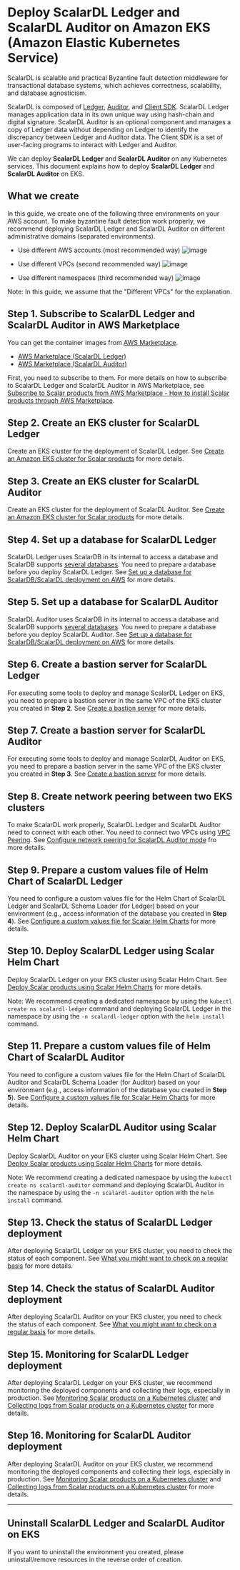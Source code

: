 # Deploy ScalarDL Ledger and ScalarDL Auditor on Amazon EKS (Amazon Elastic Kubernetes Service)

ScalarDL is scalable and practical Byzantine fault detection middleware for transactional database systems, which achieves correctness, scalability, and database agnosticism.

ScalarDL is composed of [Ledger](https://github.com/scalar-labs/scalardl/blob/master/docs/getting-started.md), [Auditor](https://github.com/scalar-labs/scalardl/blob/master/docs/getting-started-auditor.md), and [Client SDK](https://github.com/scalar-labs/scalardl/tree/master/docs#client-sdks). ScalarDL Ledger manages application data in its own unique way using hash-chain and digital signature. ScalarDL Auditor is an optional component and manages a copy of Ledger data without depending on Ledger to identify the discrepancy between Ledger and Auditor data. The Client SDK is a set of user-facing programs to interact with Ledger and Auditor.

We can deploy **ScalarDL Ledger** and **ScalarDL Auditor** on any Kubernetes services. This document explains how to deploy **ScalarDL Ledger** and **ScalarDL Auditor** on EKS.

## What we create

In this guide, we create one of the following three environments on your AWS account. To make byzantine fault detection work properly, we recommend deploying ScalarDL Ledger and ScalarDL Auditor on different administrative domains (separated environments).

* Use different AWS accounts (most recommended way)
  ![image](./images/png/EKS_ScalarDL_Auditor_Multi_Account.drawio.png)

* Use different VPCs (second recommended way)
  ![image](./images/png/EKS_ScalarDL_Auditor_Multi_VPC.drawio.png)

* Use different namespaces (third recommended way)
  ![image](./images/png/EKS_ScalarDL_Auditor_Multi_Namespace.drawio.png)

Note: In this guide, we assume that the "Different VPCs" for the explanation.

## Step 1. Subscribe to ScalarDL Ledger and ScalarDL Auditor in AWS Marketplace

You can get the container images from [AWS Marketplace](https://aws.amazon.com/marketplace/seller-profile?id=bd4cd7de-49cd-433f-97ba-5cf71d76ec7b).

* [AWS Marketplace (ScalarDL Ledger)](https://aws.amazon.com/marketplace/pp/prodview-3jdwfmqonx7a2)
* [AWS Marketplace (ScalarDL Auditor)](https://aws.amazon.com/marketplace/pp/prodview-tj7svy75gu7m6)

First, you need to subscribe to them. For more details on how to subscribe to ScalarDL Ledger and ScalarDL Auditor in AWS Marketplace, see [Subscribe to Scalar products from AWS Marketplace - How to install Scalar products through AWS Marketplace](./AwsMarketplaceGuide.md#subscribe-to-scalar-products-from-aws-marketplace).

## Step 2. Create an EKS cluster for ScalarDL Ledger

Create an EKS cluster for the deployment of ScalarDL Ledger. See [Create an Amazon EKS cluster for Scalar products](./CreateEKSClusterForScalarProducts.md) for more details.

## Step 3. Create an EKS cluster for ScalarDL Auditor

Create an EKS cluster for the deployment of ScalarDL Auditor. See [Create an Amazon EKS cluster for Scalar products](./CreateEKSClusterForScalarProducts.md) for more details.

## Step 4. Set up a database for ScalarDL Ledger

ScalarDL Ledger uses ScalarDB in its internal to access a database and ScalarDB supports [several databases](https://github.com/scalar-labs/scalardb/blob/master/docs/scalardb-supported-databases.md). You need to prepare a database before you deploy ScalarDL Ledger. See [Set up a database for ScalarDB/ScalarDL deployment on AWS](./SetupDatabaseForAWS.md) for more details.

## Step 5. Set up a database for ScalarDL Auditor

ScalarDL Auditor uses ScalarDB in its internal to access a database and ScalarDB supports [several databases](https://github.com/scalar-labs/scalardb/blob/master/docs/scalardb-supported-databases.md). You need to prepare a database before you deploy ScalarDL Auditor. See [Set up a database for ScalarDB/ScalarDL deployment on AWS](./SetupDatabaseForAWS.md) for more details.

## Step 6. Create a bastion server for ScalarDL Ledger

For executing some tools to deploy and manage ScalarDL Ledger on EKS, you need to prepare a bastion server in the same VPC of the EKS cluster you created in **Step 2**. See [Create a bastion server](./CreateBastionServer.md) for more details.

## Step 7. Create a bastion server for ScalarDL Auditor

For executing some tools to deploy and manage ScalarDL Auditor on EKS, you need to prepare a bastion server in the same VPC of the EKS cluster you created in **Step 3**. See [Create a bastion server](./CreateBastionServer.md) for more details.

## Step 8. Create network peering between two EKS clusters

To make ScalarDL work properly, ScalarDL Ledger and ScalarDL Auditor need to connect with each other. You need to connect two VPCs using [VPC Peering](https://docs.aws.amazon.com/vpc/latest/peering/create-vpc-peering-connection.html). See [Configure network peering for ScalarDL Auditor mode](./NetworkPeeringForScalarDLAuditor.md) fro more details.

## Step 9. Prepare a custom values file of Helm Chart of ScalarDL Ledger

You need to configure a custom values file for the Helm Chart of ScalarDL Ledger and ScalarDL Schema Loader (for Ledger) based on your environment (e.g., access information of the database you created in **Step 4**). See [Configure a custom values file for Scalar Helm Charts](https://github.com/scalar-labs/helm-charts/blob/main/docs/configure-custom-values-file.md) for more details.

## Step 10. Deploy ScalarDL Ledger using Scalar Helm Chart

Deploy ScalarDL Ledger on your EKS cluster using Scalar Helm Chart. See [Deploy Scalar products using Scalar Helm Charts](https://github.com/scalar-labs/helm-charts/blob/main/docs/how-to-deploy-scalar-products.md) for more details.

Note: We recommend creating a dedicated namespace by using the `kubectl create ns scalardl-ledger` command and deploying ScalarDL Ledger in the namespace by using the `-n scalardl-ledger` option with the `helm install` command.

## Step 11. Prepare a custom values file of Helm Chart of ScalarDL Auditor

You need to configure a custom values file for the Helm Chart of ScalarDL Auditor and ScalarDL Schema Loader (for Auditor) based on your environment (e.g., access information of the database you created in **Step 5**). See [Configure a custom values file for Scalar Helm Charts](https://github.com/scalar-labs/helm-charts/blob/main/docs/configure-custom-values-file.md) for more details.

## Step 12. Deploy ScalarDL Auditor using Scalar Helm Chart

Deploy ScalarDL Auditor on your EKS cluster using Scalar Helm Chart. See [Deploy Scalar products using Scalar Helm Charts](https://github.com/scalar-labs/helm-charts/blob/main/docs/how-to-deploy-scalar-products.md) for more details.

Note: We recommend creating a dedicated namespace by using the `kubectl create ns scalardl-auditor` command and deploying ScalarDL Auditor in the namespace by using the `-n scalardl-auditor` option with the `helm install` command.

## Step 13. Check the status of ScalarDL Ledger deployment

After deploying ScalarDL Ledger on your EKS cluster, you need to check the status of each component. See [What you might want to check on a regular basis](./RegularCheck.md) for more details.

## Step 14. Check the status of ScalarDL Auditor deployment

After deploying ScalarDL Auditor on your EKS cluster, you need to check the status of each component. See [What you might want to check on a regular basis](./RegularCheck.md) for more details.

## Step 15. Monitoring for ScalarDL Ledger deployment

After deploying ScalarDL Ledger on your EKS cluster, we recommend monitoring the deployed components and collecting their logs, especially in production. See [Monitoring Scalar products on a Kubernetes cluster](./K8sMonitorGuide.md) and [Collecting logs from Scalar products on a Kubernetes cluster](./K8sLogCollectionGuide.md) for more details.

## Step 16. Monitoring for ScalarDL Auditor deployment

After deploying ScalarDL Auditor on your EKS cluster, we recommend monitoring the deployed components and collecting their logs, especially in production. See [Monitoring Scalar products on a Kubernetes cluster](./K8sMonitorGuide.md) and [Collecting logs from Scalar products on a Kubernetes cluster](./K8sLogCollectionGuide.md) for more details.

---

## Uninstall ScalarDL Ledger and ScalarDL Auditor on EKS

If you want to uninstall the environment you created, please uninstall/remove resources in the reverse order of creation.
